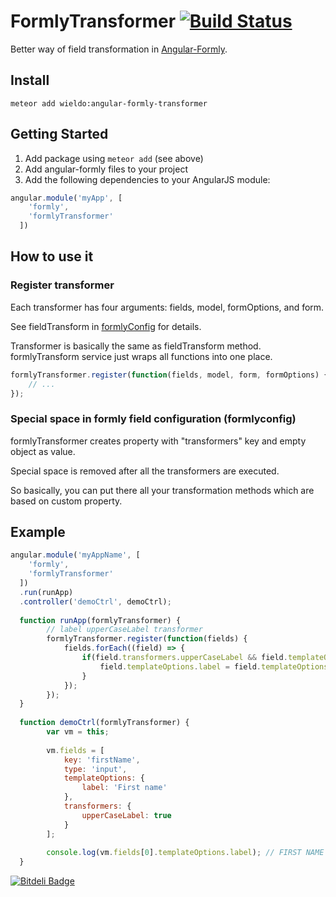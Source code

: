 FormlyTransformer [![Build Status](https://travis-ci.org/wieldo/angular-formly-transformer.svg)](https://travis-ci.org/wieldo/angular-formly-transformer)
==========

Better way of field transformation in [Angular-Formly].

## Install

```
meteor add wieldo:angular-formly-transformer
```


## Getting Started

1. Add package using `meteor add` (see above)
2. Add angular-formly files to your project
3. Add the following dependencies to your AngularJS module:

```javascript
angular.module('myApp', [
    'formly',
    'formlyTransformer'
  ])
```

## How to use it

### Register transformer

Each transformer has four arguments: fields, model, formOptions, and form.

See fieldTransform in [formlyConfig] for details.

Transformer is basically the same as fieldTransform method.
formlyTransform service just wraps all functions into one place.

```javascript
formlyTransformer.register(function(fields, model, form, formOptions) {
    // ...
});
```

### Special space in formly field configuration (formlyconfig)

formlyTransformer creates property with "transformers" key and empty object as value.

Special space is removed after all the transformers are executed.

So basically, you can put there all your transformation methods which are based on custom property.

## Example

```javascript
angular.module('myAppName', [
    'formly',
    'formlyTransformer'
  ])
  .run(runApp)
  .controller('demoCtrl', demoCtrl);
  
  function runApp(formlyTransformer) {
        // label upperCaseLabel transformer
        formlyTransformer.register(function(fields) {
            fields.forEach((field) => {
                if(field.transformers.upperCaseLabel && field.templateOptions && field.templateOptions.label) {
                    field.templateOptions.label = field.templateOptions.label.toUpperCase();
                }
            });
        });
  }
  
  function demoCtrl(formlyTransformer) {
        var vm = this;
        
        vm.fields = [
            key: 'firstName',
            type: 'input',
            templateOptions: {
                label: 'First name'
            },
            transformers: {
                upperCaseLabel: true
            }
        ];
        
        console.log(vm.fields[0].templateOptions.label); // FIRST NAME
  }
```

[Angular-Formly]: http://angular-formly.com
[formlyConfig]: http://docs.angular-formly.com/v7.2.3/docs/formlyconfig

[![Bitdeli Badge](https://d2weczhvl823v0.cloudfront.net/wieldo/angular-formly-transformer/trend.png)](https://bitdeli.com/free "Bitdeli Badge")
